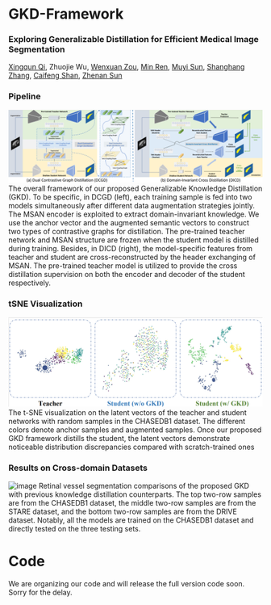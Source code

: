 # GKD-Framework
### Exploring Generalizable Distillation for Efficient Medical Image Segmentation

[Xingqun Qi](https://scholar.google.com.hk/citations?hl=zh-CN&user=3tO41a8AAAAJ&view_op=list_works&sortby=pubdate), Zhuojie Wu, [Wenxuan Zou](https://scholar.google.com.hk/citations?user=7Hskn8EAAAAJ&hl=zh-CN), [Min Ren](https://scholar.google.com.hk/citations?user=DQAHeWcAAAAJ&hl=zh-CN), [Muyi Sun](https://scholar.google.com.hk/citations?user=Ti7NNqMAAAAJ&hl=zh-CN), [Shanghang Zhang](https://scholar.google.com/citations?user=voqw10cAAAAJ&hl=en), [Caifeng Shan](https://scholar.google.com.hk/citations?user=fIXA_SsAAAAJ&hl=zh-CN), [Zhenan Sun](https://scholar.google.com.hk/citations?user=PuZGODYAAAAJ&hl=zh-CN)
### Pipeline
![image](https://github.com/XingqunQi-lab/GKD-Framework/blob/main/image/merged_framework.png)
The overall framework of our proposed Generalizable Knowledge Distillation (GKD). To be specific, in DCGD (left), each training sample is fed into two models simultaneously after different data augmentation strategies jointly. The MSAN encoder is exploited to extract domain-invariant knowledge.
We use the anchor vector and the augmented semantic vectors to construct two types of contrastive graphs for distillation. 
The pre-trained teacher network and MSAN structure are frozen when the student model is distilled during training. Besides, in DICD (right), the model-specific features from teacher and student are cross-reconstructed by the header exchanging of MSAN. The pre-trained teacher model is utilized to provide the cross distillation supervision on both the encoder and decoder of the student respectively.
### tSNE Visualization
![image](https://github.com/XingqunQi-lab/GKD-Framework/blob/main/image/tSNE.png)
The t-SNE visualization on the latent vectors of the teacher and student networks with random samples in the CHASEDB1 dataset. The different colors denote anchor samples and augmented samples. Once our proposed GKD framework distills the student, the latent vectors demonstrate noticeable distribution discrepancies compared with scratch-trained ones
### Results on Cross-domain Datasets
![image](https://github.com/XingqunQi-lab/GKD-Framework/blob/main/image/vessel_results.png)
Retinal vessel segmentation comparisons of the proposed GKD with previous knowledge distillation counterparts. 
The top two-row samples are from the CHASEDB1 dataset, the middle two-row samples are from the STARE dataset, and the bottom two-row samples are from the DRIVE dataset.
Notably, all the models are trained on the CHASEDB1 dataset and directly tested on the three testing sets.
# Code
We are organizing our code and will release the full version code soon. Sorry for the delay.
